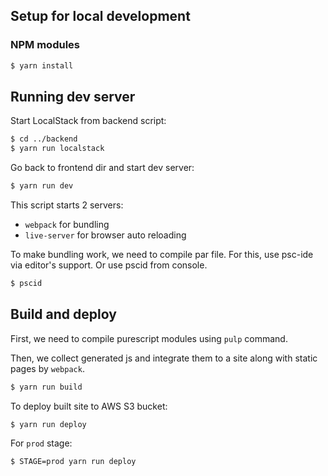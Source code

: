 ## Setup for local development

### NPM modules

```sh
$ yarn install
```

## Running dev server

Start LocalStack from backend script:

```sh
$ cd ../backend
$ yarn run localstack
```

Go back to frontend dir and start dev server:

```sh
$ yarn run dev
```

This script starts 2 servers:

- `webpack` for bundling
- `live-server` for browser auto reloading

To make bundling work, we need to compile par file.
For this, use psc-ide via editor's support.
Or use pscid from console.

```sh
$ pscid
```

## Build and deploy

First, we need to compile purescript modules using `pulp` command.

Then, we collect generated js and integrate them to a site along with static pages by `webpack`.

```sh
$ yarn run build 
```

To deploy built site to AWS S3 bucket:

```sh
$ yarn run deploy
```

For `prod` stage:

```sh
$ STAGE=prod yarn run deploy
```
